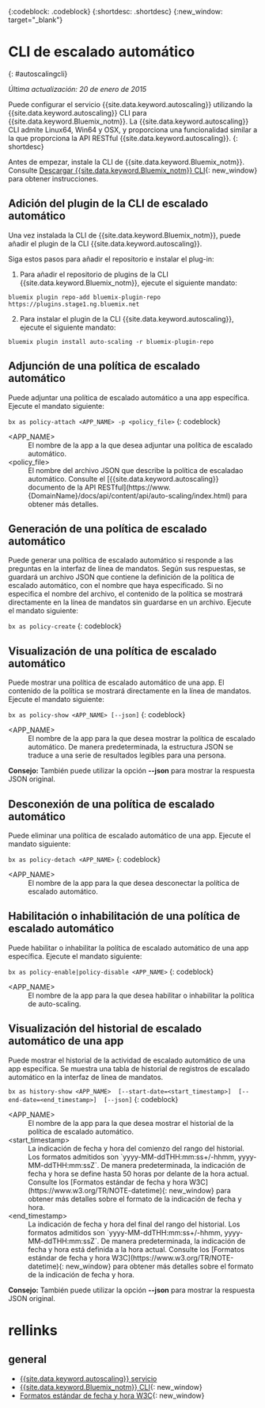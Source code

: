 {:codeblock: .codeblock}
{:shortdesc: .shortdesc}
{:new_window: target="_blank"}

# CLI de escalado automático
{: #autoscalingcli}

*Última actualización: 20 de enero de 2015*

Puede configurar el servicio {{site.data.keyword.autoscaling}} utilizando la {{site.data.keyword.autoscaling}} CLI para {{site.data.keyword.Bluemix_notm}}. La {{site.data.keyword.autoscaling}} CLI admite Linux64, Win64 y OSX, y proporciona una funcionalidad similar a la que proporciona la API RESTful {{site.data.keyword.autoscaling}}.
{: shortdesc}

Antes de empezar, instale la CLI de {{site.data.keyword.Bluemix_notm}}. Consulte [Descargar {{site.data.keyword.Bluemix_notm}} CLI](http://plugins.{DomainName}/ui/home.html){: new_window} para obtener instrucciones.

## Adición del plugin de la CLI de escalado automático

Una vez instalada la CLI de {{site.data.keyword.Bluemix_notm}}, puede añadir el plugin de la CLI {{site.data.keyword.autoscaling}}.

Siga estos pasos para añadir el repositorio e instalar el plug-in: 
1. Para añadir el repositorio de plugins de la CLI {{site.data.keyword.Bluemix_notm}}, ejecute el siguiente mandato:
```
bluemix plugin repo-add bluemix-plugin-repo https://plugins.stage1.ng.bluemix.net
```
2. Para instalar el plugin de la CLI {{site.data.keyword.autoscaling}}, ejecute el siguiente mandato:
```
bluemix plugin install auto-scaling -r bluemix-plugin-repo
```

## Adjunción de una política de escalado automático

Puede adjuntar una política de escalado automático a una app específica. Ejecute el mandato siguiente: 

```bx as policy-attach <APP_NAME> -p <policy_file>```
{: codeblock}

<dl class="parml">
<dt class="pt dlterm">&lt;APP_NAME&gt;</dt>
<dd class="pd">El nombre de la app a la que desea adjuntar una política de escalado automático.</dd>
<dt class="pt dlterm">&lt;policy_file&gt;</dt>
<dd class="pd">El nombre del archivo JSON que describe la política de escaladao automático. Consulte el [{{site.data.keyword.autoscaling}} documento de la API RESTful](https://www.{DomainName}/docs/api/content/api/auto-scaling/index.html) para obtener más detalles.</dd>
</dl>


## Generación de una política de escalado automático

Puede generar una política de escalado automático si responde a las preguntas en la interfaz de línea de mandatos. Según sus respuestas, se guardará un archivo JSON que contiene la definición de la política de escalado automático, con el nombre que haya especificado. Si no especifica el nombre del archivo, el contenido de la política se mostrará directamente en la línea de mandatos sin guardarse en un archivo. Ejecute el mandato siguiente: 

```bx as policy-create```
{: codeblock}


## Visualización de una política de escalado automático

Puede mostrar una política de escalado automático de una app. El contenido de la política se mostrará directamente en la línea de mandatos. Ejecute el mandato siguiente: 

```bx as policy-show <APP_NAME> [--json]```
{: codeblock}

<dl class="parml">
<dt class="pt dlterm">&lt;APP_NAME&gt;</dt>
<dd class="pd">El nombre de la app para la que desea mostrar la política de escalado automático. De manera predeterminada, la estructura JSON se traduce a una serie de resultados legibles para una persona.</dd>
</dl>

**Consejo:** También puede utilizar la opción **--json** para mostrar la respuesta JSON original.


## Desconexión de una política de escalado automático

Puede eliminar una política de escalado automático de una app. Ejecute el mandato siguiente: 

```bx as policy-detach <APP_NAME>```
{: codeblock}

<dl class="parml">
<dt class="pt dlterm">&lt;APP_NAME&gt;</dt>
<dd class="pd">El nombre de la app para la que desea desconectar la política de escalado automático.</dd>
</dl>


## Habilitación o inhabilitación de una política de escalado automático

Puede habilitar o inhabilitar la política de escalado automático de una app específica. Ejecute el mandato siguiente: 

```bx as policy-enable|policy-disable <APP_NAME>```
{: codeblock}

<dl class="parml">
<dt class="pt dlterm">&lt;APP_NAME&gt;</dt>
<dd class="pd">El nombre de la app para la que desea habilitar o inhabilitar la política de auto-scaling.</dd>
</dl>


## Visualización del historial de escalado automático de una app

Puede mostrar el historial de la actividad de escalado automático de una app específica. Se muestra una tabla de historial de registros de escalado automático en la interfaz de línea de mandatos.

```bx as history-show <APP_NAME>  [--start-date=<start_timestamp>]  [--end-date=<end_timestamp>]  [--json]```
{: codeblock}

<dl class="parml">
<dt class="pt dlterm">&lt;APP_NAME&gt;</dt>
<dd class="pd">El nombre de la app para la que desea mostrar el historial de la política de escalado automático.
<dt class="pt dlterm">&lt;start_timestamp&gt;</dt>
<dd class="pd">La indicación de fecha y hora del comienzo del rango del historial. Los formatos admitidos son `yyyy-MM-ddTHH:mm:ss+/-hhmm, yyyy-MM-ddTHH:mm:ssZ`. De manera predeterminada, la indicación de fecha y hora se define hasta 50 horas por delante de la hora actual. Consulte los [Formatos estándar de fecha y hora W3C](https://www.w3.org/TR/NOTE-datetime){: new_window} para obtener más detalles sobre el formato de la indicación de fecha y hora.
<dt class="pt dlterm">&lt;end_timestamp&gt;</dt>
<dd class="pd">La indicación de fecha y hora del final del rango del historial. Los formatos admitidos son `yyyy-MM-ddTHH:mm:ss+/-hhmm, yyyy-MM-ddTHH:mm:ssZ`. De manera predeterminada, la indicación de fecha y hora está definida a la hora actual. Consulte los [Formatos estándar de fecha y hora W3C](https://www.w3.org/TR/NOTE-datetime){: new_window} para obtener más detalles sobre el formato de la indicación de fecha y hora.
</dl>

**Consejo:** También puede utilizar la opción **--json** para mostrar la respuesta JSON original.

# rellinks
## general
* [{{site.data.keyword.autoscaling}} servicio](../../services/Auto-Scaling/index.html)
* [{{site.data.keyword.Bluemix_notm}} CLI](http://plugins.{DomainName}/ui/home.html){: new_window}
* [Formatos estándar de fecha y hora W3C](https://www.w3.org/TR/NOTE-datetime){: new_window}


